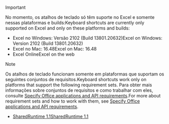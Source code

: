 > [!IMPORTANT]
> <span data-ttu-id="0badb-101">No momento, os atalhos de teclado só têm suporte no Excel e somente nessas plataformas e builds:</span><span class="sxs-lookup"><span data-stu-id="0badb-101">Keyboard shortcuts are currently only supported on Excel and only on these platforms and builds:</span></span>
>
>* <span data-ttu-id="0badb-102">Excel no Windows: Versão 2102 (Build 13801.20632)</span><span class="sxs-lookup"><span data-stu-id="0badb-102">Excel on Windows: Version 2102 (Build 13801.20632)</span></span>
>* <span data-ttu-id="0badb-103">Excel no Mac: 16.48</span><span class="sxs-lookup"><span data-stu-id="0badb-103">Excel on Mac: 16.48</span></span>
>* <span data-ttu-id="0badb-104">Excel Online</span><span class="sxs-lookup"><span data-stu-id="0badb-104">Excel on the web</span></span>

> [!NOTE]
> <span data-ttu-id="0badb-105">Os atalhos de teclado funcionam somente em plataformas que suportam os seguintes conjuntos de requisitos.</span><span class="sxs-lookup"><span data-stu-id="0badb-105">Keyboard shortcuts work only on platforms that support the following requirement sets.</span></span> <span data-ttu-id="0badb-106">Para obter mais informações sobre conjuntos de requisitos e como trabalhar com eles, consulte [Specify Office applications and API requirements](../develop/specify-office-hosts-and-api-requirements.md).</span><span class="sxs-lookup"><span data-stu-id="0badb-106">For more about requirement sets and how to work with them, see [Specify Office applications and API requirements](../develop/specify-office-hosts-and-api-requirements.md).</span></span>
>
> - [<span data-ttu-id="0badb-107">SharedRuntime 1.1</span><span class="sxs-lookup"><span data-stu-id="0badb-107">SharedRuntime 1.1</span></span>](../reference/requirement-sets/shared-runtime-requirement-sets.md)